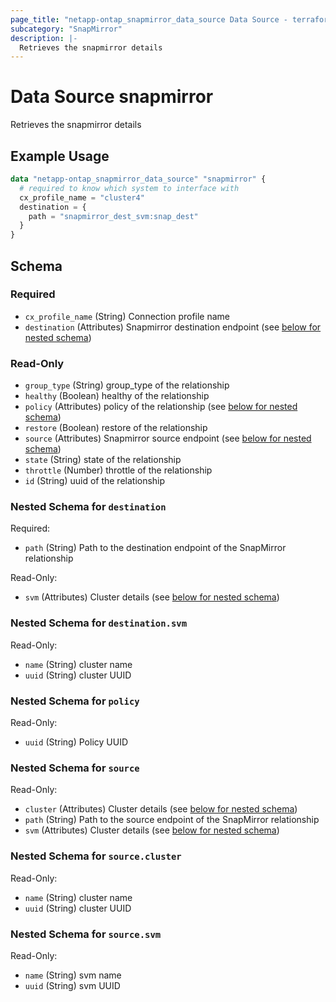 ```yaml
---
page_title: "netapp-ontap_snapmirror_data_source Data Source - terraform-provider-netapp-ontap"
subcategory: "SnapMirror"
description: |-
  Retrieves the snapmirror details
---
```


# Data Source snapmirror

Retrieves the snapmirror details

## Example Usage
```terraform
data "netapp-ontap_snapmirror_data_source" "snapmirror" {
  # required to know which system to interface with
  cx_profile_name = "cluster4"
  destination = {
    path = "snapmirror_dest_svm:snap_dest"
  }
}
```

<!-- schema generated by tfplugindocs -->
## Schema

### Required

- `cx_profile_name` (String) Connection profile name
- `destination` (Attributes) Snapmirror destination endpoint (see [below for nested schema](#nestedatt--destination))

### Read-Only

- `group_type` (String) group_type of the relationship
- `healthy` (Boolean) healthy of the relationship
- `policy` (Attributes) policy of the relationship (see [below for nested schema](#nestedatt--policy))
- `restore` (Boolean) restore of the relationship
- `source` (Attributes) Snapmirror source endpoint (see [below for nested schema](#nestedatt--source))
- `state` (String) state of the relationship
- `throttle` (Number) throttle of the relationship
- `id` (String) uuid of the relationship

<a id="nestedatt--destination"></a>
### Nested Schema for `destination`

Required:

- `path` (String) Path to the destination endpoint of the SnapMirror relationship

Read-Only:

- `svm` (Attributes) Cluster details (see [below for nested schema](#nestedatt--destination--svm))

<a id="nestedatt--destination--svm"></a>
### Nested Schema for `destination.svm`

Read-Only:

- `name` (String) cluster name
- `uuid` (String) cluster UUID



<a id="nestedatt--policy"></a>
### Nested Schema for `policy`

Read-Only:

- `uuid` (String) Policy UUID


<a id="nestedatt--source"></a>
### Nested Schema for `source`

Read-Only:

- `cluster` (Attributes) Cluster details (see [below for nested schema](#nestedatt--source--cluster))
- `path` (String) Path to the source endpoint of the SnapMirror relationship
- `svm` (Attributes) Cluster details (see [below for nested schema](#nestedatt--source--svm))

<a id="nestedatt--source--cluster"></a>
### Nested Schema for `source.cluster`

Read-Only:

- `name` (String) cluster name
- `uuid` (String) cluster UUID


<a id="nestedatt--source--svm"></a>
### Nested Schema for `source.svm`

Read-Only:

- `name` (String) svm name
- `uuid` (String) svm UUID


